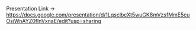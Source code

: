 Presentation Link -> https://docs.google.com/presentation/d/1LqsclbcXt5wuGK8mVzsfMmE5cuOsiWnAYZ0flnVxnaE/edit?usp=sharing
